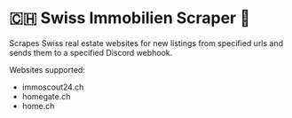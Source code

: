 # 🇨🇭 Swiss Immobilien Scraper 🏡

Scrapes Swiss real estate websites for new listings from specified urls and sends them to a specified Discord webhook.

Websites supported:
  * immoscout24.ch
  * homegate.ch
  * home.ch